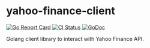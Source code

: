 # yahoo-finance-client

[![Go Report Card](https://goreportcard.com/badge/github.com/pasdam/go-yahoo-finance-client)](https://goreportcard.com/report/github.com/pasdam/go-yahoo-finance-client)
[![CI Status](https://github.com/pasdam/go-yahoo-finance-client/workflows/Continuous%20integration/badge.svg)](https://github.com/pasdam/go-yahoo-finance-client/actions)
[![GoDoc](https://godoc.org/github.com/pasdam/go-yahoo-finance-client?status.svg)](https://godoc.org/github.com/pasdam/go-yahoo-finance-client)

Golang client library to interact with Yahoo Finance API.
